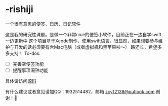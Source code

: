 # -rishiji
一个很有意思的便签、日历、日记软件

这是我的研究性课题。是做一个非常nice的便签小软件，目前正在一边自学swift一边更新中
这个项目基于Xcode制作，使用swift语言，很显然，如果想要参与维护与开发的话必须要有台Mac电脑（或者虚拟机和黑苹果啦～）
路还长，希望多多支持！
To-dos:
- [ ] 完善空便签功能
- [ ] 提醒事项闹钟功能

具体请访问[源码](www.github.com/waiwh91/-rishiji)

有什么建议或者意见请加QQ：1932514482，邮箱 zcy12138@outlook.com
谢谢！🙏
